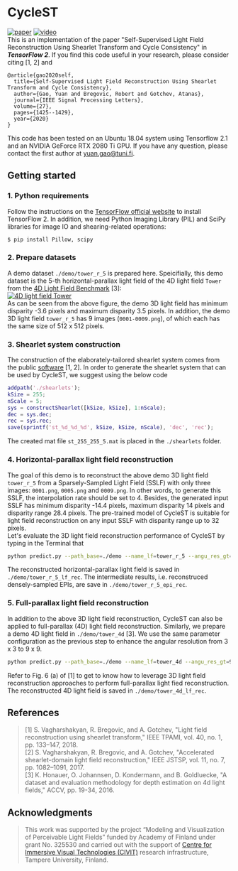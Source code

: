 # CycleST
[![paper](https://img.shields.io/badge/ArXiv-Paper-green)](https://arxiv.org/abs/2003.09294)
[![video](https://img.shields.io/badge/YouTube-Video-orange)](https://www.youtube.com/watch?v=r9e4XoX07hE)  
This is an implementation of the paper "Self-Supervised Light Field Reconstruction Using Shearlet Transform and Cycle Consistency" in ***TensorFlow 2***.
If you find this code useful in your research, please consider citing [1, 2] and  
```
@article{gao2020self,
  title={Self-Supervised Light Field Reconstruction Using Shearlet Transform and Cycle Consistency},
  author={Gao, Yuan and Bregovic, Robert and Gotchev, Atanas},
  journal={IEEE Signal Processing Letters},
  volume={27},
  pages={1425--1429},
  year={2020}
}
```
This code has been tested on an Ubuntu 18.04 system using Tensorflow 2.1 and an NVIDIA GeForce RTX 2080 Ti GPU. 
If you have any question, please contact the first author at <yuan.gao@tuni.fi>.

## Getting started ##
### 1. Python requirements ###
Follow the instructions on the [TensorFlow official website](https://www.tensorflow.org/install) to install TensorFlow 2. In addition, we need Python Imaging Library (PIL) and SciPy libraries for image IO and shearing-related operations: 
``` bash
$ pip install Pillow, scipy
```
### 2. Prepare datasets ###
A demo dataset `./demo/tower_r_5` is prepared here. 
Speicifially, this demo dataset is the 5-th horizontal-parallax light field of the 4D light field `Tower` from the [4D Light Field Benchmark](https://lightfield-analysis.uni-konstanz.de/) [3]:  
[![](./demo/lf_tower.png "4D light field Tower")](https://lightfield-analysis.uni-konstanz.de/)  
As can be seen from the above figure, the demo 3D light field has minimum disparity -3.6 pixels and maximum disparity 3.5 pixels. 
In addition, the demo 3D light field `tower_r_5` has 9 images (`0001-0009.png`), of which each has the same size of 512 x 512 pixels.   

### 3. Shearlet system construction
The construction of the elaborately-tailored shearlet system comes from the public [software](http://www.cs.tut.fi/~vagharsh/EPISparseRec.html) [1, 2].
In order to generate the shearlet system that can be used by CycleST, we suggest using the below code 
``` matlab
addpath('./shearlets');
kSize = 255;
nScale = 5;
sys = constructShearlet([kSize, kSize], 1:nScale); 
dec = sys.dec;
rec = sys.rec;
save(sprintf('st_%d_%d_%d', kSize, kSize, nScale), 'dec', 'rec');
```
The created mat file `st_255_255_5.mat` is placed in the `./shearlets` folder.  

### 4. Horizontal-parallax light field reconstruction ###
The goal of this demo is to reconstruct the above demo 3D light field `tower_r_5` from a Sparsely-Sampled Light Field (SSLF) with only three images: `0001.png`, `0005.png` and `0009.png`.
In other words, to generate this SSLF, the interpolation rate should be set to 4. 
Besides, the generated input SSLF has minimum disparity -14.4 pixels, maximum disparity 14 pixels and disparity range 28.4 pixels. 
The pre-trained model of CycleST is suitable for light field reconstruction on any input SSLF with disparity range up to 32 pixels.  
Let's evaluate the 3D light field reconstruction performance of CycleST by typing in the Terminal that
``` bash  
python predict.py --path_base=./demo --name_lf=tower_r_5 --angu_res_gt=9 --dmin=-3.6 --dmax=3.5 --interp_rate=4
```
The reconstructed horizontal-parallax light field is saved in `./demo/tower_r_5_lf_rec`. The intermediate results, i.e. reconstruced densely-sampled EPIs, are save in `./demo/tower_r_5_epi_rec`. 

### 5. Full-parallax light field reconstruction ###
In addition to the above 3D light field reconstruction, CycleST can also be applied to full-parallax (4D) light field reconstruction. 
Similarly, we prepare a demo 4D light field in `./demo/tower_4d` [3]. 
We use the same parameter configuration as the previous step to enhance the angular resolution from 3 x 3 to 9 x 9. 
``` bash
python predict.py --path_base=./demo --name_lf=tower_4d --angu_res_gt=9 --dmin=-3.6 --dmax=3.5 --interp_rate=4 --full_parallax
```
Refer to Fig. 6 (a) of [1] to get to know how to leverage 3D light field reconstruction approaches to perform full-parallax light fied reconstruction. 
The reconstructed 4D light field is saved in `./demo/tower_4d_lf_rec`.

## References ##
> [1] S. Vagharshakyan, R. Bregovic, and A. Gotchev, "Light field reconstruction using shearlet transform," IEEE TPAMI, vol. 40,
no. 1, pp. 133–147, 2018.  
> [2] S. Vagharshakyan, R. Bregovic, and A. Gotchev, "Accelerated shearlet-domain light field reconstruction," IEEE JSTSP, vol.
11, no. 7, pp. 1082–1091, 2017.  
> [3] K. Honauer, O. Johannsen, D. Kondermann, and B. Goldluecke, "A dataset and evaluation methodology for depth estimation on 4d light fields," ACCV, pp. 19-34, 2016.

## Acknowledgments ##
> This work was supported by the project “Modeling and Visualization of Perceivable Light Fields” funded by Academy of Finland under grant No. 325530 and carried out with the support of [Centre for Immersive Visual Technologies (CIVIT)](https://civit.fi/) research infrastructure, Tampere University, Finland.